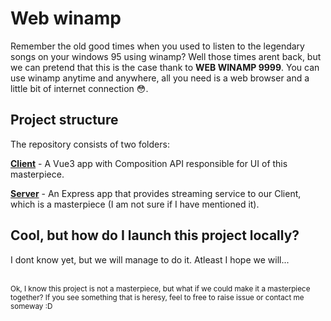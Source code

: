 # Web winamp

Remember the old good times when you used to listen to the legendary songs on your windows 95 using winamp? Well those times arent back, but we can pretend that this is the case thank to **WEB WINAMP 9999**. You can use winamp anytime and anywhere, all you need is a web browser and a little bit of internet connection :flushed:.

## Project structure

The repository consists of two folders:

**[Client](/Client)** - A Vue3 app with Composition API responsible for UI of this masterpiece.

**[Server](/Server/)** - An Express app that provides streaming service to our Client, which is a masterpiece (I am not sure if I have mentioned it).

## Cool, but how do I launch this project locally?

I dont know yet, but we will manage to do it. Atleast I hope we will...

<br />
<sub>Ok, I know this project is not a masterpiece, but what if we could make it a masterpiece together? If you see something that is heresy, feel to free to raise issue or contact me someway :D</sub>